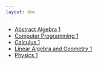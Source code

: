 ```yaml
---
layout: doc
---
```


<script setup>
import {
  VPTeamPage,
  VPTeamPageTitle,
  VPTeamMembers
} from 'vitepress/theme'

const members = [
  {
    avatar: 'https://www.github.com/yyx990803.png',
    name: 'Abstract Algebra',
    title: 'Part I',
    links: [
      { icon: 'github', link: 'https://github.com/yyx990803' },
      { icon: 'twitter', link: 'https://twitter.com/youyuxi' }
    ]
  },
]
</script>

<VPTeamPageTitle>
    <template #title>
        Available courses
    </template>
    <template #lead>
        There will be updates as time goes by
    </template>
</VPTeamPageTitle>

- [Abstract Algebra 1](algebra-1)
- [Computer Programming 1]()
- [Calculus 1]()
- [Linear Algebra and Geometry 1]()
- [Physics 1]()

